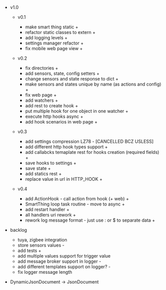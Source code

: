 - v1.0
    - v0.1
        - make smart thing static +
        - refactor static classes to extern +
        - add logging levels +
        - settings manager refactor +
        - fix mobile web page view +

    - v0.2
        - fix directories +
        - add sensors, state, config setters +
        - change sensors and state response to dict +
        - make sensors and states unique by name (as actions and config) +
        - fix web page + 
        - add watchers +
        - add rest to create hook +
        - put multiple hook for one object in one watcher +
        - execute http hooks async +
        - add hook scenarios in web page +
        
    - v0.3
        - add settings compression LZ78 - [CANCELLED BCZ USLESS]
        - add different http hook types support +
        - add callabcks temaplate rest for hooks creation (required fields) +
        - save hooks to settings +
        - save state +
        - add statics rest +
        - replace value in url in HTTP_HOOK +

    - v0.4
        - add ActionHook - call action from hook (+ web) +
        - SmartThing loop task routine - move to async +
        - add restart handler +
        - all handlers uri rework +
        - rework log message format - just use : or $ to separate data +

- backlog
    - tuya, zigbee integration
    - store sensors values -
    - add tests +
    - add multiple values support for trigger value
    - add message broker support in logger -
    - add different templates support on logger? -
    - fix logger message length

- DynamicJsonDocument -> JsonDocument